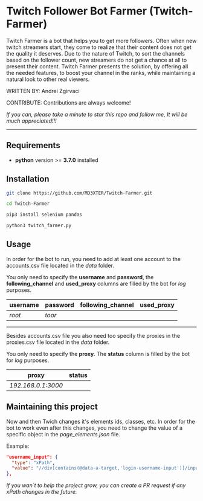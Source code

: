 
# Twitch Follower Bot Farmer (Twitch-Farmer)

Twitch Farmer is a bot that helps you to get more followers.
Often when new twitch streamers start, they come to realize that their content does not get the quality it deserves. Due to the nature of Twitch, to sort the channels based on the follower count, new streamers do not get a chance at all to present their content. Twitch Farmer presents the solution, by offering all the needed features, to boost your channel in the ranks, while maintaining a natural look to other real viewers.

WRITTEN BY: Andrei Zgirvaci

CONTRIBUTE: Contributions are always welcome!

*If you can, please take a minute to star this repo and follow me, It will be much appreciated!!!*

---

## Requirements

* **python** version >= **3.7.0** installed

## Installation

```bash
git clone https://github.com/MD3XTER/Twitch-Farmer.git

cd Twitch-Farmer

pip3 install selenium pandas

python3 twitch_farmer.py
```

## Usage

In order for the bot to run, you need to add at least one account to the accounts.csv file located in the _data_ folder.

You only need to specify the **username** and **password**, the **following_channel** and **used_proxy** columns are filled by the bot for _log_ purposes.

|**username**|**password**|**following_channel**|**used_proxy**|
|---|---|---|---|
|_root_|_toor_|||

---

Besides accounts.csv file you also need too specify the proxies in the  proxies.csv file located in the _data_ folder.

You only need to specify the **proxy**. The **status** column is filled by the bot for _log_ purposes.

|proxy|status|
|---|---|
|_192.168.0.1:3000_||

## Maintaining this project

Now and then Twich changes it's elements ids, classes, etc. In order for the bot to work even after this changes, you need to change the value of a specific object in the _page_elements.json_ file.

Example:

```json
"username_input": {
  "type": "xPath",
  "value": "//div[contains(@data-a-target,'login-username-input')]/input"
},
```

_If you wan`t to help the project grow, you can create a PR request if any xPath changes in the future._
